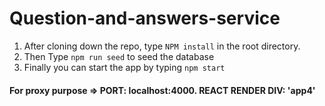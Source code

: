 # Question-and-answers-service

1. After cloning down the repo, type ```NPM install``` in the root directory.
2. Then Type ```npm run seed``` to seed the database
3. Finally you can start the app by typing ```npm start```
#### For proxy purpose => PORT: localhost:4000. REACT RENDER DIV: 'app4'
